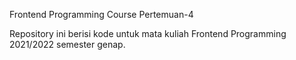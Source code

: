Frontend Programming Course Pertemuan-4

Repository ini berisi kode untuk mata kuliah Frontend Programming 2021/2022 semester genap.
